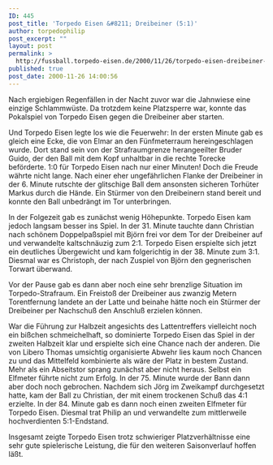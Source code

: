 ```yaml
---
ID: 445
post_title: 'Torpedo Eisen &#8211; Dreibeiner (5:1)'
author: torpedophilip
post_excerpt: ""
layout: post
permalink: >
  http://fussball.torpedo-eisen.de/2000/11/26/torpedo-eisen-dreibeiner-51/
published: true
post_date: 2000-11-26 14:00:56
---
```

Nach ergiebigen Regenfällen in der Nacht zuvor war die Jahnwiese eine einzige Schlammwüste. Da trotzdem keine Platzsperre war, konnte das Pokalspiel von Torpedo Eisen gegen die Dreibeiner aber starten.

Und Torpedo Eisen legte los wie die Feuerwehr: In der ersten Minute gab es gleich eine Ecke, die von Elmar an den Fünfmeterraum hereingeschlagen wurde. Dort stand sein von der Strafraumgrenze herangeeilter Bruder Guido, der den Ball mit dem Kopf unhaltbar in die rechte Torecke beförderte. 1:0 für Torpedo Eisen nach nur einer Minuten! Doch die Freude währte nicht lange. Nach einer eher ungefährlichen Flanke der Dreibeiner in der 6. Minute rutschte der glitschige Ball dem ansonsten sicheren Torhüter Markus durch die Hände. Ein Stürmer von den Dreibeinern stand bereit und konnte den Ball unbedrängt im Tor unterbringen.

In der Folgezeit gab es zunächst wenig Höhepunkte. Torpedo Eisen kam jedoch langsam besser ins Spiel. In der 31. Minute tauchte dann Christian nach schönem Doppelpaßspiel mit Björn frei vor dem Tor der Dreibeiner auf und verwandelte kaltschnäuzig zum 2:1. Torpedo Eisen erspielte sich jetzt ein deutliches Übergewicht und kam folgerichtig in der 38. Minute zum 3:1. Diesmal war es Christoph, der nach Zuspiel von Björn den gegnerischen Torwart überwand.

Vor der Pause gab es dann aber noch eine sehr brenzlige Situation im Torpedo-Strafraum. Ein Freistoß der Dreibeiner aus zwanzig Metern Torentfernung landete an der Latte und beinahe hätte noch ein Stürmer der Dreibeiner per Nachschuß den Anschluß erzielen können. 

War die Führung zur Halbzeit angesichts des Lattentreffers vielleicht noch ein bißchen schmeichelhaft, so dominierte Torpedo Eisen das Spiel in der zweiten Halbzeit klar und erspielte sich eine Chance nach der anderen. Die von Libero Thomas umsichtig organisierte Abwehr lies kaum noch Chancen zu und das Mittelfeld kombinierte als wäre der Platz in bestem Zustand. Mehr als ein Abseitstor sprang zunächst aber nicht heraus. Selbst ein Elfmeter führte nicht zum Erfolg. In der 75. Minute wurde der Bann dann aber doch noch gebrochen. Nachdem sich Jörg im Zweikampf durchgesetzt hatte, kam der Ball zu Christian, der mit einem trockenen Schuß das 4:1 erzielte. In der 84. Minute gab es dann noch einen zweiten Elfmeter für Torpedo Eisen. Diesmal trat Philip an und verwandelte zum mittlerweile hochverdienten 5:1-Endstand. 

Insgesamt zeigte Torpedo Eisen trotz schwieriger Platzverhältnisse eine sehr gute spielerische Leistung, die für den weiteren Saisonverlauf hoffen läßt.